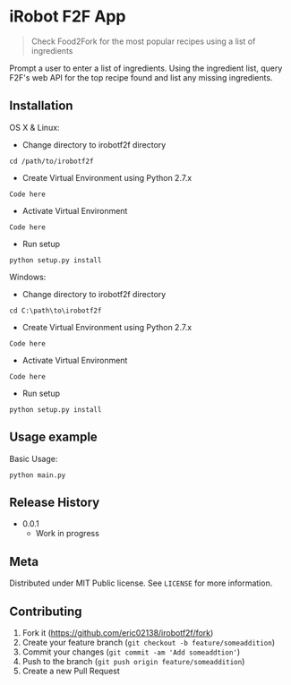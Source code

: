 # iRobot F2F App
> Check Food2Fork for the most popular recipes using a list of ingredients

Prompt a user to enter a list of ingredients.  Using the ingredient list, query F2F's web API for the top recipe found and list any missing ingredients.

## Installation

OS X & Linux:
* Change directory to irobotf2f directory
```
cd /path/to/irobotf2f
```
* Create Virtual Environment using Python 2.7.x
```
Code here
```
* Activate Virtual Environment
```
Code here
```
* Run setup
```
python setup.py install
```

Windows:
* Change directory to irobotf2f directory
```
cd C:\path\to\irobotf2f
```
* Create Virtual Environment using Python 2.7.x
```
Code here
```
* Activate Virtual Environment
```
Code here
```
* Run setup
```
python setup.py install
```

## Usage example
Basic Usage:
```
python main.py
```

## Release History

* 0.0.1
    * Work in progress

## Meta

Distributed under MIT Public license. See ``LICENSE`` for more information.

## Contributing

1. Fork it (<https://github.com/eric02138/irobotf2f/fork>)
2. Create your feature branch (`git checkout -b feature/someaddition`)
3. Commit your changes (`git commit -am 'Add someaddtion'`)
4. Push to the branch (`git push origin feature/someaddition`)
5. Create a new Pull Request
